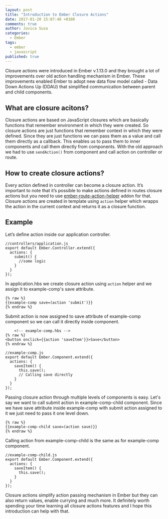 ```yaml
---
layout: post
title: "Introduction to Ember Closure Actions"
date: 2017-01-20 15:07:40 +0100
comments: true
author: Jovica Susa
categories:
  - Ember
tags:
  - ember
  - javascript
published: true
---
```


Closure actions were introduced in Ember v.1.13.0 and they brought a lot of improvements over old action handling mechanism in Ember. These improvements enabled Ember to adopt new data flow model called - Data Down Actions Up (DDAU) that simplified communication between parent and child components.

## What are closure acitons?

Closure actions are based on JavaScript closures which are basically functions that remember environment in which they were created. So closure actions are just functions that remember context in which they were defined. Since they are just functions we can pass them as a value and call them directly as a callback. This enables us to pass them to inner components and call them directly from components.
With the old approach we had to use `sendAction()` from component and call action on controller or route.
## How to create closure actions?

Every action defined in controller can become a closure action. It’s important to note that it’s possible to make actions defined in routes closure actions but you need to use [ember-route-action-helper](https://github.com/DockYard/ember-route-action-helper) addon for that. Closure actions are created in template using `action` helper which wrapps the action in the current context and returns it as a closure function.

## Example

Let’s define action inside our application controller.
```
//controllers/application.js
export default Ember.Controller.extend({
  actions: {
    submit() {
      //some logic
    }
  }
});
```
In application.hbs we create closure action using `action` helper and we assign it to example-comp's save attribute.

```
{% raw %}
{{example-comp save=(action 'submit')}}
{% endraw %}
```

Submit action is now assigned to save attribute of example-comp component so we can call it directly inside component.

```
	<!-- example-comp.hbs -->
{% raw %}
<button onclick={{action 'saveItem'}}>Save</button>
{% endraw %}
```
```
//example-comp.js
export default Ember.Component.extend({
  actions: {
    saveItem() {
      this.save();
      // Calling save directly
    }
  }
});
```

Passing closure action through multiple levels of components is easy.
Let's say we want to call submit action in example-comp-child component. Since we have save attribute inside example-comp with submit action assigned to it we just need to pass it one level down.
```
{% raw %}
{{example-comp-child save=(action save)}}
{% endraw %}
```

Calling action from example-comp-child is the same as for example-comp component.

```
//example-comp-child.js
export default Ember.Component.extend({
  actions: {
    saveItem() {
      this.save();
    }
  }
});
```

Closure actions simplify action passing mechanism in Ember but they can also return values, enable currying and much more. It definitely worth spending your time learning all closure actions features and I hope this introduction can help with that.

